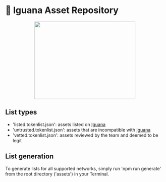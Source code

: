 # 🦎 Iguana Asset Repository

<p align="center">
  <img width="320" height="246" src="https://user-images.githubusercontent.com/34973295/206001164-103361a4-086e-4e12-83e6-8a2d7ccd4d59.png">
</p>

## List types

* 'listed.tokenlist.json': assets listed on [Iguana](https://iguanadex.com)
* 'untrusted.tokenlist.json': assets that are incompatible with [Iguana](https://iguanadex.com)
* 'vetted.tokenlist.json': assets reviewed by the team and deemed to be legit

## List generation

To generate lists for all supported networks, simply run 'npm run generate' from the root directory ('assets') in your Terminal.
